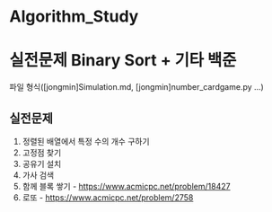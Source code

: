 # Algorithm_Study
# 실전문제 Binary Sort + 기타 백준
파일 형식([jongmin]Simulation.md, [jongmin]number_cardgame.py ...)

## 실전문제
1) 정렬된 배열에서 특정 수의 개수 구하기
2) 고정점 찾기
3) 공유기 설치
4) 가사 검색
5) 함께 블록 쌓기 - https://www.acmicpc.net/problem/18427
6) 로또 - https://www.acmicpc.net/problem/2758
